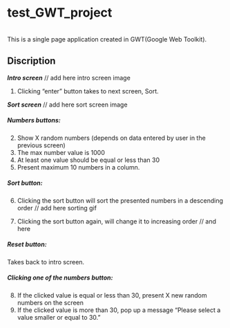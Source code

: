 # test_GWT_project
<br>
This is a single page application created in GWT(Google Web Toolkit).

## Discription
*__Intro screen__*
// add here intro screen image
<br>
1. Clicking “enter” button takes to next screen, Sort.

*__Sort screen__*
// add here sort screen image

##### Numbers buttons:
2.	Show X random numbers (depends on data entered by user in the previous screen)
3.	The max number value is 1000
4.	At least one value should be equal or less than 30
5.	Present maximum 10 numbers in a column.

##### Sort button:
6.	Clicking the sort button will sort the presented numbers in a descending order
// add here sorting gif

7.	Clicking the sort button again, will change it to increasing order
// and here
##### Reset button:
Takes back to intro screen.
##### Clicking one of the numbers button:
8.	If the clicked value is equal or less than 30, present X new random numbers on the screen
9.	If the clicked value is more than 30, pop up a message “Please select a value smaller or equal to 30.”
